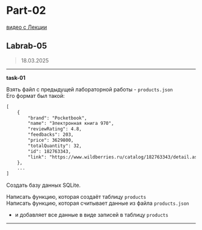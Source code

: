# Part-02  

[видео с Лекции](https://bbb.psaa.ru/playback/presentation/2.3/40dd0e9626dd74bc1dc60f4516cdfe7a791b8793-1741668655414)  

## Labrab-05  

> 18.03.2025  

---  

**task-01**  

Взять файл с предыдущей лабораторной работы - `products.json`  
Его формат был такой:  

```txt
[
    {
        "brand": "Pocketbook",
        "name": "Электронная книга 970",
        "reviewRating": 4.8,
        "feedbacks": 203,
        "price": 3629800,
        "totalQuantity": 32,
        "id": 182763343,
        "link": "https://www.wildberries.ru/catalog/182763343/detail.aspx"
    },
    ...
]
```

Создать базу данных SQLite.  

Написать функцию, которая создаёт таблицу `products`  
Написать функцию, которая считывает данные из файла `products.json`  
- и добавляет все данные в виде записей в таблицу `products`  

---  
